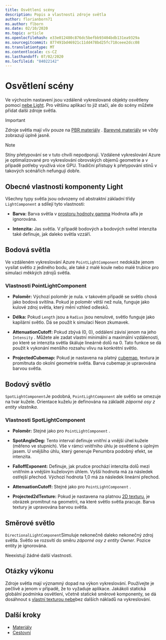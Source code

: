 ```yaml
---
title: Osvětlení scény
description: Popis a vlastnosti zdroje světla
author: florianborn71
ms.author: flborn
ms.date: 02/10/2020
ms.topic: article
ms.openlocfilehash: e33e012480c876dc5befbb93404bdb131ea9329a
ms.sourcegitcommit: 877491bd46921c11dd478bd25fc718ceee2dcc08
ms.translationtype: MT
ms.contentlocale: cs-CZ
ms.lasthandoff: 07/02/2020
ms.locfileid: "84022142"
---
```

# <a name="scene-lighting"></a>Osvětlení scény

Ve výchozím nastavení jsou vzdáleně vykreslované objekty osvětleny pomocí [nebe Light](sky.md). Pro většinu aplikací to již stačí, ale do scény můžete přidat další zdroje světla.

> [!IMPORTANT]
> Zdroje světla mají vliv pouze na [PBR materiály](pbr-materials.md) . [Barevné materiály](color-materials.md) se vždy zobrazují úplně jasně.

> [!NOTE]
> Stíny přetypování se v tuto chvíli nepodporují. Vzdálené vykreslování Azure je optimalizované pro vykreslování obrovských objemů geometrie a v případě potřeby využívá více GPU. Tradiční přístupy k přetypování stínů v takových scénářích nefungují dobře.

## <a name="common-light-component-properties"></a>Obecné vlastnosti komponenty Light

Všechny typy světla jsou odvozeny od abstraktní základní třídy `LightComponent` a sdílejí tyto vlastnosti:

* **Barva:** Barva světla v [prostoru hodnoty gamma](https://en.wikipedia.org/wiki/SRGB) Hodnota alfa je ignorována.

* **Intenzita:** Jas světla. V případě bodových a bodových světel intenzita také definuje, jak daleko světla vzzáří.

## <a name="point-light"></a>Bodová světla

Ve vzdáleném vykreslování Azure `PointLightComponent` nedokáže jenom vysílat světlo z jediného bodu, ale také z malé koule nebo malé trubice pro simulaci měkkých zdrojů světla.

### <a name="pointlightcomponent-properties"></a>Vlastnosti PointLightComponent

* **Poloměr:** Výchozí poloměr je nula. v takovém případě se světlo chová jako bodová svítilna. Pokud je poloměr větší než nula, funguje jako kulové zdroj světla, který mění vzhled odlesků.

* **Délka:** Pokud `Length` jsou a `Radius` jsou nenulové, světlo funguje jako kapilární světlo. Dá se použít k simulaci Neon zkumavek.

* **AttenuationCutoff:** Pokud zbývá (0, 0), oddálení závisí jenom na jeho `Intensity` . Můžete ale zadat vlastní minimální a maximální vzdálenosti, po které se intenzita světla škáluje lineárně dolů na 0. Tato funkce se dá použít k vykonání menšího rozsahu vlivu na konkrétní světlo.

* **ProjectedCubemap:** Pokud je nastavena na platný [cubemap](../../concepts/textures.md), textura je promítnuta do okolní geometrie světla. Barva cubemap je upravována barvou světla.

## <a name="spot-light"></a>Bodový světlo

`SpotLightComponent`Je podobná, `PointLightComponent` ale světlo se omezuje na tvar kužele. Orientace kuželu je definována na základě *záporné osy z entity vlastníka*.

### <a name="spotlightcomponent-properties"></a>Vlastnosti SpotLightComponent

* **Poloměr:** Stejné jako pro `PointLightComponent` .

* **SpotAngleDeg:** Tento interval definuje vnitřní a vnější úhel kužele (měřeno ve stupních). Vše v rámci vnitřního úhlu je osvětlené s úplným jasem. U vnějšího úhlu, který generuje Penumbra podobný efekt, se intenzita.

* **FalloffExponent:** Definuje, jak prudce prochází intenzita dolů mezi vnitřním a vnějším kuželovým úhlem. Vyšší hodnota má za následek ostřejší přechod. Výchozí hodnota 1,0 má za následek lineární přechod.

* **AttenuationCutoff:** Stejné jako pro `PointLightComponent` .

* **Projected2dTexture:** Pokud je nastavena na platnou [2D texturu](../../concepts/textures.md), je obrázek promítnut na geometrii, na které světlo světla pracuje. Barva textury je upravována barvou světla.

## <a name="directional-light"></a>Směrové světlo

`DirectionalLightComponent`Simuluje nekonečně daleko nekonečný zdroj světla. Světlo se rozsvítí do směru *záporné osy z entity Owner*. Pozice entity je ignorována.

Neexistují žádné další vlastnosti.

## <a name="performance-considerations"></a>Otázky výkonu

Zdroje světla mají významný dopad na výkon vykreslování. Používejte je pečlivě a jenom v případě, že to vyžaduje aplikace. Jakákoli statická globální podmínka osvětlení, včetně statické směrové komponenty, se dá dosáhnout s [vlastní texturou nebe](sky.md)bez dalších nákladů na vykreslování.

## <a name="next-steps"></a>Další kroky

* [Materiály](../../concepts/materials.md)
* [Cestovní](sky.md)
